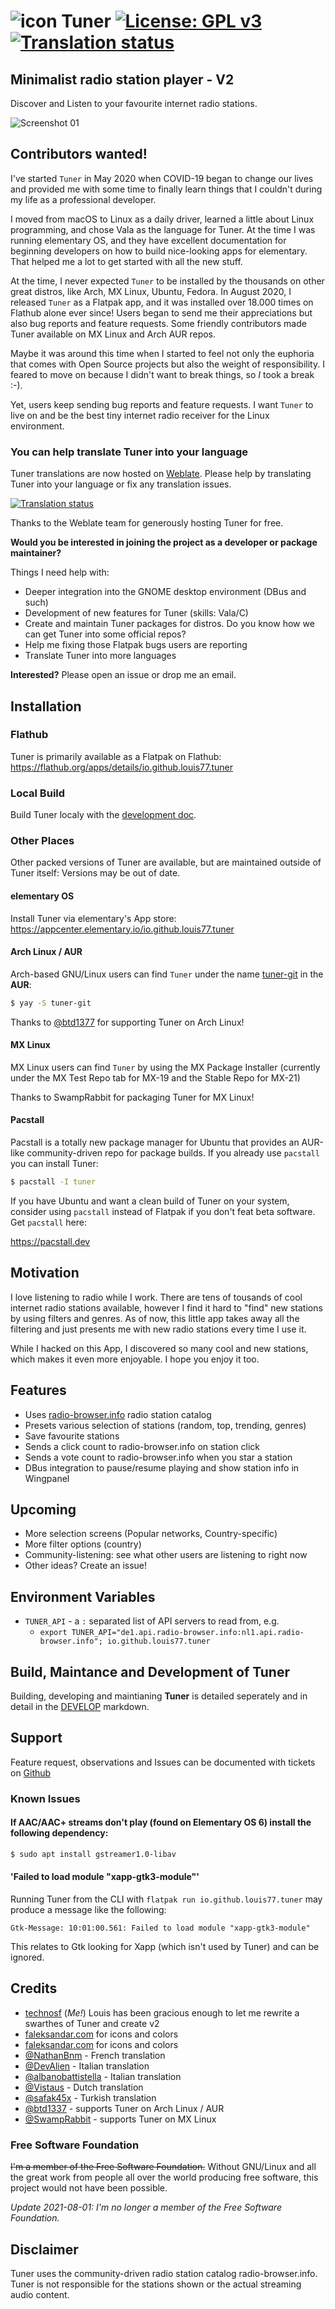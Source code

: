 # ![icon](docs/logo_01.png) Tuner [![License: GPL v3](https://img.shields.io/badge/License-GPL%20v3-blue.svg)](http://www.gnu.org/licenses/gpl-3.0) [![Translation status](https://hosted.weblate.org/widgets/tuner/-/tuner-ui/svg-badge.svg)](https://hosted.weblate.org/engage/tuner/)

## Minimalist radio station player - V2
Discover and Listen to your favourite internet radio stations.

![Screenshot 01](docs/Tuner_2.0_discover.png?raw=true)

## Contributors wanted!

I've started `Tuner` in May 2020 when COVID-19 began to change our lives and provided me with some time to finally learn things that I couldn't during my life as a professional developer. 

I moved from macOS to Linux as a daily driver, learned a little about Linux programming, and chose Vala as the language for Tuner. At the time I was running elementary OS, and they have excellent documentation for beginning developers on how to build nice-looking apps for elementary. That helped me a lot to get started with all the new stuff.

At the time, I never expected `Tuner` to be installed by the thousands on other great distros, like Arch, MX Linux, Ubuntu, Fedora. In August 2020, I released `Tuner` as a Flatpak app, and it was installed over 18.000 times on Flathub alone ever since! Users began to send me their appreciations but also bug reports and feature requests. Some friendly contributors made Tuner available on MX Linux and Arch AUR repos. 

Maybe it was around this time when I started to feel not only the euphoria that comes with Open Source projects but also the weight of responsibility. I feared to move on because I didn't want to break things, so *I* took a break :-). 

Yet, users keep sending bug reports and feature requests. I want `Tuner` to live on and be the best tiny internet radio receiver for the Linux environment. 

### You can help translate Tuner into your language

Tuner translations are now hosted on [Weblate](https://hosted.weblate.org/engage/tuner/). Please help by translating Tuner into your language or fix any translation issues.

[![Translation status](https://hosted.weblate.org/widgets/tuner/-/tuner/multi-auto.svg)](https://hosted.weblate.org/engage/tuner/)

Thanks to the Weblate team for generously hosting Tuner for free.


**Would you be interested in joining the project as a developer or package maintainer?**

Things I need help with:

- Deeper integration into the GNOME desktop environment (DBus and such)
- Development of new features for Tuner (skills: Vala/C)
- Create and maintain Tuner packages for distros. Do you know how we can get Tuner into some official repos?
- Help me fixing those Flatpak bugs users are reporting
- Translate Tuner into more languages

**Interested?** Please open an issue or drop me an email.

## Installation

### Flathub

Tuner is primarily available as a Flatpak on Flathub:
https://flathub.org/apps/details/io.github.louis77.tuner

### Local Build

Build Tuner localy with the [development doc](DEVELOP.md).


### Other Places
Other packed versions of Tuner are available, but are maintained outside of Tuner itself: Versions may be out of date.

#### elementary OS

Install Tuner via elementary's App store:
https://appcenter.elementary.io/io.github.louis77.tuner

#### Arch Linux / AUR
Arch-based GNU/Linux users can find `Tuner` under the name [tuner-git](https://aur.archlinux.org/packages/tuner-git/) in the **AUR**:

```sh
$ yay -S tuner-git
```
Thanks to [@btd1377](https://github.com/btd1337) for supporting Tuner on Arch Linux!

#### MX Linux
MX Linux users can find `Tuner` by using the MX Package Installer (currently under the MX Test Repo tab for MX-19 and the Stable Repo for MX-21)

Thanks to SwampRabbit for packaging Tuner for MX Linux!

#### Pacstall
Pacstall is a totally new package manager for Ubuntu that provides an AUR-like community-driven repo for package builds. If you already use `pacstall` you can install Tuner:

```sh
$ pacstall -I tuner
```

If you have Ubuntu and want a clean build of Tuner on your system, consider using `pacstall` instead of Flatpak if you don't feat beta software. Get `pacstall` here:

https://pacstall.dev


## Motivation

I love listening to radio while I work. There are tens of tousands of cool internet radio stations available, however I find it hard to "find" new stations by using filters and genres. As of now, this little app takes away all the filtering and just presents me with new radio stations every time I use it.

While I hacked on this App, I discovered so many cool and new stations, which makes it even more enjoyable. I hope you enjoy it too.

## Features

- Uses [radio-browser.info](https://www.radio-browser.info/) radio station catalog
- Presets various selection of stations (random, top, trending, genres)
- Save favourite stations
- Sends a click count to radio-browser.info on station click
- Sends a vote count to radio-browser.info when you star a station
- DBus integration to pause/resume playing and show station info in Wingpanel

## Upcoming

- More selection screens (Popular networks, Country-specific)
- More filter options (country)
- Community-listening: see what other users are listening to right now
- Other ideas? Create an issue!

## Environment Variables

* `TUNER_API` - a `:` separated list of API servers to read from, e.g.
    * `export TUNER_API="de1.api.radio-browser.info:nl1.api.radio-browser.info"; io.github.louis77.tuner`


## Build, Maintance and Development of Tuner

Building, developing and maintianing **Tuner** is detailed seperately and in detail in the [DEVELOP](DEVELOP.md) markdown.


## Support 

Feature request, observations and Issues can be documented with tickets on [Github](https://github.com/louis77/tuner/issues)


### Known Issues

#### If AAC/AAC+ streams don't play (found on Elementary OS 6) install the following dependency:
```sh
$ sudo apt install gstreamer1.0-libav
```

#### 'Failed to load module "xapp-gtk3-module"'
Running Tuner from the CLI with `flatpak run io.github.louis77.tuner` may produce a message like the following:

`Gtk-Message: 10:01:00.561: Failed to load module "xapp-gtk3-module"`

This relates to Gtk looking for Xapp (which isn't used by Tuner) and can be ignored.


## Credits

- [technosf](https://github.com/technosf) (_Me!_) Louis has been gracious enough to let me rewrite a swarthes of Tuner and create v2
- [faleksandar.com](https://faleksandar.com/) for icons and colors
- [faleksandar.com](https://faleksandar.com/) for icons and colors
- [@NathanBnm](https://github.com/NathanBnm) - French translation
- [@DevAlien](https://github.com/DevAlien) - Italian translation 
- [@albanobattistella](https://github.com/albanobattistella) - Italian translation
- [@Vistaus](https://github.com/Vistaus) - Dutch translation
- [@safak45x](https://github.com/safak45x) - Turkish translation
- [@btd1337](https://github.com/btd1337) - supports Tuner on Arch Linux / AUR
- [@SwampRabbit](https://github.com/SwampRabbit) - supports Tuner on MX Linux

### Free Software Foundation

~~I'm a member of the Free Software Foundation.~~ Without GNU/Linux and all the great
work from people all over the world producing free software, this project would
not have been possible.

*Update 2021-08-01: I'm no longer a member of the Free Software Foundation.*

## Disclaimer

Tuner uses the community-driven radio station catalog radio-browser.info. Tuner
is not responsible for the stations shown or the actual streaming audio content.

